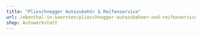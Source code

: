 ```yaml
---
title: "Plieschnegger Autozubehör & Reifenservice"
url: /ebenthal-in-kaernten/plieschnegger-autozubehoer-und-reifenservice/
shop: Autowerkstatt
---
```


